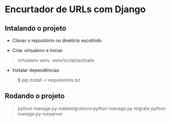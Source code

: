 # Encurtador de URLs com Django

## Intalando o projeto

* Clonar o repositório no diretório escolhido

* Criar virtualenv e iniciar
> virtualenv venv
> .venv/script/activate

* Instalar dependências
> $ pip install -r requiremnts.txt

## Rodando o projeto
> python manage.py makemigrations
> python manage.py migrate
> python manage.py runserver